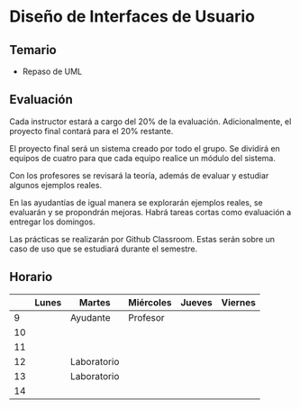 # Diseño de Interfaces de Usuario

## Temario

* Repaso de UML

## Evaluación

Cada instructor estará a cargo del 20% de la evaluación. Adicionalmente, el
proyecto final contará para el 20% restante.

El proyecto final será un sistema creado por todo el grupo. Se dividirá en
equipos de cuatro para que cada equipo realice un módulo del sistema.

Con los profesores se revisará la teoría, además de evaluar y estudiar algunos
ejemplos reales.

En las ayudantías de igual manera se explorarán ejemplos reales, se evaluarán y
se propondrán mejoras. Habrá tareas cortas como evaluación a entregar los
domingos.

Las prácticas se realizarán por Github Classroom. Estas serán sobre un caso
de uso que se estudiará durante el semestre.

## Horario

|    | Lunes    | Martes      | Miércoles   | Jueves   | Viernes  |
|----|----------|-------------|-------------|----------|----------|
| 9  |          | Ayudante    | Profesor    |          |          |
| 10 |          |             |             |          |          |
| 11 |          |             |             |          |          |
| 12 |          | Laboratorio |             |          |          |
| 13 |          | Laboratorio |             |          |          |
| 14 |          |             |             |          |          |

